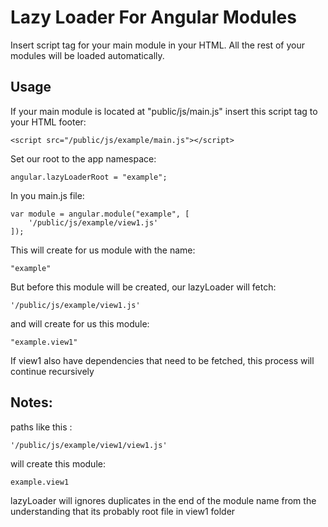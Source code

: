Lazy Loader For Angular Modules
=================================

Insert script tag for your main module in your HTML.
All the rest of your modules will be loaded automatically.

Usage
---------
If your main module is located at "public/js/main.js"
insert this script tag to your HTML footer:

    <script src="/public/js/example/main.js"></script>

Set our root to the app namespace:

    angular.lazyLoaderRoot = "example";

In you main.js file:</br>
    
    var module = angular.module("example", [
        '/public/js/example/view1.js'
    ]);

This will create for us module with the name:

    "example"

But before this module will be created, our lazyLoader will fetch:

    '/public/js/example/view1.js'

and will create for us this module:
    
    "example.view1"

If view1 also have dependencies that need to be fetched, this process will continue recursively

Notes:
-------
paths like this : 

    '/public/js/example/view1/view1.js'


will create this module:

    example.view1

lazyLoader will ignores duplicates in the end of the module name from the understanding that its probably root file in view1 folder
